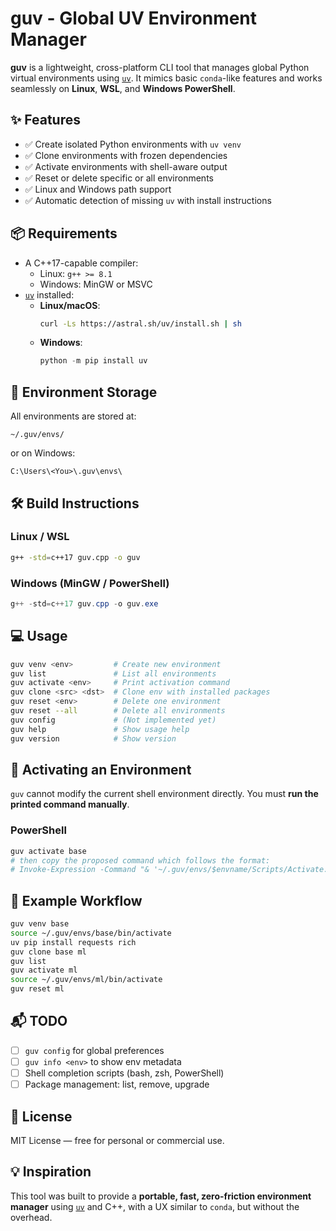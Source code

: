 # guv - Global UV Environment Manager

**guv** is a lightweight, cross-platform CLI tool that manages global Python virtual environments using [`uv`](https://github.com/astral-sh/uv). It mimics basic `conda`-like features and works seamlessly on **Linux**, **WSL**, and **Windows PowerShell**.

## ✨ Features

- ✅ Create isolated Python environments with `uv venv`
- ✅ Clone environments with frozen dependencies
- ✅ Activate environments with shell-aware output
- ✅ Reset or delete specific or all environments
- ✅ Linux and Windows path support
- ✅ Automatic detection of missing `uv` with install instructions

## 📦 Requirements

- A C++17-capable compiler:
  - Linux: `g++ >= 8.1`
  - Windows: MinGW or MSVC
- [`uv`](https://github.com/astral-sh/uv) installed:
  - **Linux/macOS**:
    ```bash
    curl -Ls https://astral.sh/uv/install.sh | sh
    ```
  - **Windows**:
    ```powershell
    python -m pip install uv
    ```

## 📂 Environment Storage

All environments are stored at:

```
~/.guv/envs/
```

or on Windows:

```
C:\Users\<You>\.guv\envs\
```

## 🛠 Build Instructions

### Linux / WSL

```bash
g++ -std=c++17 guv.cpp -o guv
```

### Windows (MinGW / PowerShell)

```powershell
g++ -std=c++17 guv.cpp -o guv.exe
```

## 💻 Usage

```bash
guv venv <env>         # Create new environment
guv list               # List all environments
guv activate <env>     # Print activation command
guv clone <src> <dst>  # Clone env with installed packages
guv reset <env>        # Delete one environment
guv reset --all        # Delete all environments
guv config             # (Not implemented yet)
guv help               # Show usage help
guv version            # Show version
```

## 🧠 Activating an Environment

`guv` cannot modify the current shell environment directly. You must **run the printed command manually**.

### PowerShell

```powershell
guv activate base
# then copy the proposed command which follows the format:
# Invoke-Expression -Command "& '~/.guv/envs/$envname/Scripts/Activate.ps1'"
```

## 🧪 Example Workflow

```bash
guv venv base
source ~/.guv/envs/base/bin/activate
uv pip install requests rich
guv clone base ml
guv list
guv activate ml
source ~/.guv/envs/ml/bin/activate
guv reset ml
```

## 📬 TODO

- [ ] `guv config` for global preferences
- [ ] `guv info <env>` to show env metadata
- [ ] Shell completion scripts (bash, zsh, PowerShell)
- [ ] Package management: list, remove, upgrade

## 📝 License

MIT License — free for personal or commercial use.

## 💡 Inspiration

This tool was built to provide a **portable, fast, zero-friction environment manager** using [`uv`](https://github.com/astral-sh/uv) and C++, with a UX similar to `conda`, but without the overhead.
